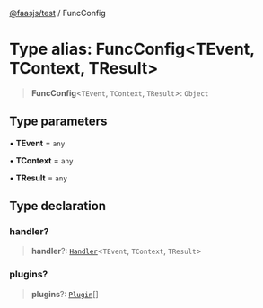 [@faasjs/test](../README.md) / FuncConfig

# Type alias: FuncConfig\<TEvent, TContext, TResult\>

> **FuncConfig**\<`TEvent`, `TContext`, `TResult`\>: `Object`

## Type parameters

• **TEvent** = `any`

• **TContext** = `any`

• **TResult** = `any`

## Type declaration

### handler?

> **handler**?: [`Handler`](Handler.md)\<`TEvent`, `TContext`, `TResult`\>

### plugins?

> **plugins**?: [`Plugin`](Plugin.md)[]
